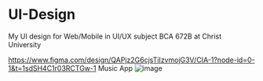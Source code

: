 # UI-Design

My UI design for Web/Mobile in UI/UX subject BCA 672B at Christ University

https://www.figma.com/design/QAPjz2G6cjsTiIzvmojG3V/CIA-1?node-id=0-1&t=1sdSH4C1r03RCTGw-1 Music App
![image](https://github.com/user-attachments/assets/6e3bd0ac-da6f-4c8e-8336-12e6e8e93fba)


